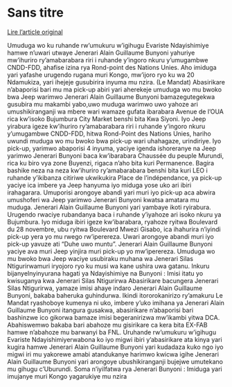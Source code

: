 # Sans titre

[Lire l’article original](https://lemandat.org/kir/blog/2023/05/06/burundi-ingene-jenerari-bunyoni-yafashwe/)

Umuduga wo ku ruhande rw’umukuru w’igihugu Evariste Ndayishimiye hamwe n’uwari utwaye Jenerari Alain Guillaume Bunyoni yahuriye mw’ihuriro ry’amabarabara riri i ruhande y’ingoro nkuru y’umugambwe CNDD-FDD, ahafise izina rya Rond-point des Nations Unies. Aho imiduga yari yafashe urugendo rugana muri Kongo, mw’ijoro ryo ku wa 20 Ndamukiza, yari ihejeje gusubirira inyuma mu nzira. (Le Mandat)
Abasirikare n’abaporisi bari mu ma pick-up abiri yari aherekeje umuduga wo mu bwoko bwa Jeep warimwo Jenerari Alain Guillaume Bunyoni bamazegutegekwa gusubira mu makambi yabo,uwo muduga warimwo uwo yahoze ari umushikiranganji wa mbere wari wamaze gufata ibarabara Avenue de l’OUA rica kw’isoko Bujumbura City Market benshi bita Kwa Siyoni. Iyo Jeep yirabura igeze kw’ihuriro ry’amabarabara riri i ruhande y’ingoro nkuru y’umugambwe CNDD-FDD, hitwa Rond-Point des Nations Unies, hariho uwundi muduga wo mu bwoko bwa pick-up wari uhahagaze, urindiriye. Iyo pick-up, yarimwo abaporisi 4 inyuma, yaciye igenda ishoreranye na Jeep yarimwo Jenerari Bunyoni baca kw’ibarabara Chaussée du peuple Murundi, rica ku biro vya zone Buyenzi, rigaca n’aho bita kuri Permanence. Bagira bashike neza na neza kw’ihuriro ry’amabarabara benshi bita kuri LEO i ruhande y’ikibanza citiriwe ukwikukira Place de l’indépendance, ya pick-up yaciye ica imbere ya Jeep hanyuma iyo miduga yose uko ari ibiri irahagarara. Umuporisi arongoye abandi yari muri iyo pick-up aca abwira umushoferi wa Jeep yarimwo Jenerari Bunyoni kwatsa amatara mu muduga. Jenerari Alain Guillaume Bunyoni yari yambaye ikoti ryirabura. Urugendo rwaciye rubandanya baca i ruhande y’iyahoze ari isoko nkuru ya Bujumbura. Iyo miduga ibiri igeze kw’ibarabara, ryahoze ryitwa Boulevard du 28 novembre, ubu ryitwa Boulevard Mwezi Gisabo, ica ihahurira n’iyindi pick-up yera yo mu rwego rw’iperereza. Uwari arongoye abandi muri iyo pick-up yavuze ati “Duhe uwo muntu”. Jenerari Alain Guillaume Bunyoni yaciye ava muri Jeep yinjira muri pick-up yo mw’iperereza. Umuduga wo mu bwoko bwa Jeep waciye usubiraku muhana wa Jenerari Silas Ntigurirwamuri iryojoro ryo ku musi wa kane ushira uwa gatanu.
Inkuru bijanyeInyinyurana hagati ya Ndayishimiye na Bunyoni : Imisi itatu yo kwisuganya kwa Jenerari Silas Ntigurirwa
Abasirikare bacungera Jenerari Silas Ntigurirwa, yamaze imisi ahaye indaro Jenerari Alain Guillaume Bunyoni, bakaba baheruka guhindurwa. Ikindi itororokanirizo ry’amakuru Le Mandat ryashoboye kumenya ni uko, imbere y’uko imihana ya Jenerari Alain Guillaume Bunyoni itangura gusakwa, abasirikare n’abaporisi bari bashinzwe ico gikorwa bamaze imisi begeranirizwa mw’ikambi yitwa DCA. Abahiswemwo bakaba bari abahoze mu gisirikare ca kera bita EX-FAB hamwe n’abahoze mu barwanyi ba FNL. Uruhande rw’umukuru w’igihugu Evariste Ndayishimiyerwabona ko iyo migwi ibiri y’abasirikare ata kinya yari kugira hamwe Jenerari Alain Guillaume Bunyoni yari kudadaza kuko ngo iyo migwi iri mu yakorewe amabi atandukanye harimwo kwicwa igihe Jenerari Alain Guillaume Bunyoni yari arongoye ubushikiranganji bujejwe umutekano mu gihugu c’Uburundi.
Soma n’iyiIfatwa rya Jenerari Bunyoni : Imiduga yari imujanye muri Kongo yagarukiye mu nzira